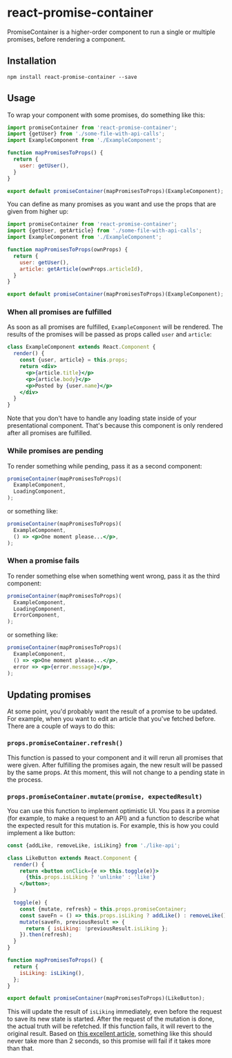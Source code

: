 # react-promise-container
PromiseContainer is a higher-order component to run a single or multiple promises, before rendering a component.

## Installation

```
npm install react-promise-container --save
```

## Usage
To wrap your component with some promises, do something like this:

```jsx
import promiseContainer from 'react-promise-container';
import {getUser} from './some-file-with-api-calls';
import ExampleComponent from './ExampleComponent';

function mapPromisesToProps() {
  return {
    user: getUser(),
  }
}

export default promiseContainer(mapPromisesToProps)(ExampleComponent);
```

You can define as many promises as you want and use the props that are given from higher up:

```jsx
import promiseContainer from 'react-promise-container';
import {getUser, getArticle} from './some-file-with-api-calls';
import ExampleComponent from './ExampleComponent';

function mapPromisesToProps(ownProps) {
  return {
    user: getUser(),
    article: getArticle(ownProps.articleId),
  }
}

export default promiseContainer(mapPromisesToProps)(ExampleComponent);
```

### When all promises are fulfilled
As soon as all promises are fulfilled, `ExampleComponent` will be rendered. The results of the promises will be passed as props called `user` and `article`:

```jsx
class ExampleComponent extends React.Component {
  render() {
    const {user, article} = this.props;
    return <div>
      <p>{article.title}</p>
      <p>{article.body}</p>
      <p>Posted by {user.name}</p>
    </div>
  }
}
````

Note that you don't have to handle any loading state inside of your presentational component. That's because this component is only rendered after all promises are fulfilled.

### While promises are pending
To render something while pending, pass it as a second component:

```jsx
promiseContainer(mapPromisesToProps)(
  ExampleComponent,
  LoadingComponent,
);
```

or something like:

```jsx
promiseContainer(mapPromisesToProps)(
  ExampleComponent,
  () => <p>One moment please...</p>,
);
```

### When a promise fails
To render something else when something went wrong, pass it as the third component:

```jsx
promiseContainer(mapPromisesToProps)(
  ExampleComponent,
  LoadingComponent,
  ErrorComponent,
);
```

or something like:

```jsx
promiseContainer(mapPromisesToProps)(
  ExampleComponent,
  () => <p>One moment please...</p>,
  error => <p>{error.message}</p>,
);
```

## Updating promises
At some point, you'd probably want the result of a promise to be updated. For example, when you want to edit an article that you've fetched before. There are a couple of ways to do this:

### `props.promiseContainer.refresh()`
This function is passed to your component and it will rerun all promises that were given. After fulfilling the promises again, the new result will be passed by the same props. At this moment, this will not change to a pending state in the process.

### `props.promiseContainer.mutate(promise, expectedResult)`
You can use this function to implement optimistic UI. You pass it a promise (for example, to make a request to an API) and a function to describe what the expected result for this mutation is. For example, this is how you could implement a like button:

```jsx
const {addLike, removeLike, isLiking} from './like-api';

class LikeButton extends React.Component {
  render() {
    return <button onClick={e => this.toggle(e)}>
      {this.props.isLiking ? 'unlinke' : 'like'}
    </button>;
  }

  toggle(e) {
    const {mutate, refresh} = this.props.promiseContainer;
    const saveFn = () => this.props.isLiking ? addLike() : removeLike();
    mutate(saveFn, previousResult => {
      return { isLiking: !previousResult.isLiking };
    }).then(refresh);
  }
}

function mapPromisesToProps() {
  return {
    isLiking: isLiking(),
  };
}

export default promiseContainer(mapPromisesToProps)(LikeButton);
```

This will update the result of `isLiking` immediately, even before the request to save its new state is started. After the request of the mutation is done, the actual truth will be refetched. If this function fails, it will revert to the original result. Based on [this excellent article](https://www.smashingmagazine.com/2016/11/true-lies-of-optimistic-user-interfaces/#rules-of-thumb), something like this should never take more than 2 seconds, so this promise will fail if it takes more than that.
